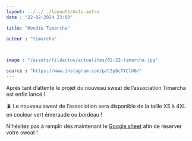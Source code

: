 ```yaml
---
layout: ../../../layouts/Actu.astro
date : "22-02-2024 23:00"

title: "Hoodie Timarcha"

auteur : "timarcha" 

 

image : "/assets/fildactus/actualites/02-22-timarcha.jpg"

source : "https://www.instagram.com/p/C3p8cTYClU0/"
---
```


Après tant d’attente le projet du nouveau sweat de l’association Timarcha est enfin lancé !

🪲 Le nouveau sweat de l’association sera disponible de la taille XS à 4XL en couleur vert émeraude ou bordeau !

N’hésitez pas à remplir dès maintenant le [Google sheet](https://docs.google.com/spreadsheets/d/1FnQdyoaqk6PVT4DY_d_Bo-xkwBjGMmsSKkd2eTs6VeE/edit) afin de réserver votre sweat !